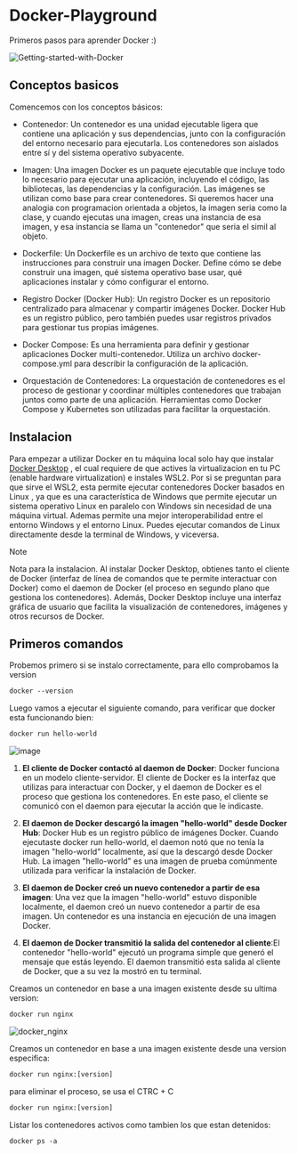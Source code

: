 # Docker-Playground
Primeros pasos para aprender Docker :)

![Getting-started-with-Docker](https://github.com/nakiviar/Docker-Playground/assets/54564415/040eec04-0a58-420a-b206-2446e2d5467d)


## Conceptos basicos

Comencemos con los conceptos básicos:

- Contenedor:
Un contenedor es una unidad ejecutable ligera que contiene una aplicación y sus dependencias, junto con la configuración del entorno necesario para ejecutarla. Los contenedores son aislados entre sí y del sistema operativo subyacente.

- Imagen: 
Una imagen Docker es un paquete ejecutable que incluye todo lo necesario para ejecutar una aplicación, incluyendo el código, las bibliotecas, las dependencias y la configuración. Las imágenes se utilizan como base para crear contenedores. Si queremos hacer una analogia con programacion orientada a objetos, la imagen seria como la clase, y cuando ejecutas una imagen, creas una instancia de esa imagen, y esa instancia se llama un "contenedor" que seria el simil al objeto.

- Dockerfile:
Un Dockerfile es un archivo de texto que contiene las instrucciones para construir una imagen Docker. Define cómo se debe construir una imagen, qué sistema operativo base usar, qué aplicaciones instalar y cómo configurar el entorno.

- Registro Docker (Docker Hub):
Un registro Docker es un repositorio centralizado para almacenar y compartir imágenes Docker. Docker Hub es un registro público, pero también puedes usar registros privados para gestionar tus propias imágenes.

- Docker Compose:
Es una herramienta para definir y gestionar aplicaciones Docker multi-contenedor. Utiliza un archivo docker-compose.yml para describir la configuración de la aplicación.

- Orquestación de Contenedores:
La orquestación de contenedores es el proceso de gestionar y coordinar múltiples contenedores que trabajan juntos como parte de una aplicación. Herramientas como Docker Compose y Kubernetes son utilizadas para facilitar la orquestación.

## Instalacion

Para empezar a utilizar Docker en tu máquina local solo hay que instalar [Docker Desktop](https://docs.docker.com/desktop/install/windows-install/) , el cual requiere de que actives la virtualizacion en tu PC (enable hardware virtualization) e instales WSL2. Por si se preguntan para que sirve el WSL2, esta permite ejecutar contenedores Docker basados en Linux , ya que es una característica de Windows que permite ejecutar un sistema operativo Linux en paralelo con Windows sin necesidad de una máquina virtual.
Ademas permite una mejor interoperabilidad entre el entorno Windows y el entorno Linux. Puedes ejecutar comandos de Linux directamente desde la terminal de Windows, y viceversa.

> [!NOTE]
> Nota para la instalacion. Al instalar Docker Desktop, obtienes tanto el cliente de Docker (interfaz de línea de comandos que te permite interactuar con Docker) como el daemon de Docker (el proceso en segundo plano que gestiona los contenedores). Además, Docker Desktop incluye una interfaz gráfica de usuario que facilita la visualización de contenedores, imágenes y otros recursos de Docker.

## Primeros comandos

Probemos primero si se instalo correctamente, para ello comprobamos la version  
```diff
docker --version
```
Luego vamos a ejecutar el siguiente comando, para verificar que docker esta funcionando bien:

```diff
docker run hello-world
```
![image](https://github.com/nakiviar/Docker-Playground/assets/54564415/007a1ff2-27fe-4ebb-b019-fa834b2975cc)


1. **El cliente de Docker contactó al daemon de Docker**: Docker funciona en un modelo cliente-servidor. El cliente de Docker es la interfaz que utilizas para interactuar con Docker, y el daemon de Docker es el proceso que gestiona los contenedores. En este paso, el cliente se comunicó con el daemon para ejecutar la acción que le indicaste.

2. **El daemon de Docker descargó la imagen "hello-world" desde Docker Hub**: Docker Hub es un registro público de imágenes Docker. Cuando ejecutaste docker run hello-world, el daemon notó que no tenía la imagen "hello-world" localmente, así que la descargó desde Docker Hub. La imagen "hello-world" es una imagen de prueba comúnmente utilizada para verificar la instalación de Docker.

3. **El daemon de Docker creó un nuevo contenedor a partir de esa imagen**: Una vez que la imagen "hello-world" estuvo disponible localmente, el daemon creó un nuevo contenedor a partir de esa imagen. Un contenedor es una instancia en ejecución de una imagen Docker.

4. **El daemon de Docker transmitió la salida del contenedor al cliente**:El contenedor "hello-world" ejecutó un programa simple que generó el mensaje que estás leyendo. El daemon transmitió esta salida al cliente de Docker, que a su vez la mostró en tu terminal.

Creamos un contenedor en base a una imagen existente desde su ultima version:
```diff
docker run nginx
```
![docker_nginx](https://github.com/nakiviar/Docker-Playground/assets/54564415/cc00e9e1-5135-4640-8321-bc14b263bd2b)

Creamos un contenedor en base a una imagen existente desde una version especifica:
```diff
docker run nginx:[version]
```
para eliminar el proceso, se usa el CTRC + C

```diff
docker run nginx:[version]
```

Listar los contenedores activos como tambien los que estan detenidos:
```diff
docker ps -a
```
